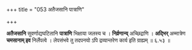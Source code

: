 +++
title = "053 अतैजसानि पात्राणि"

+++


**अतैजसानि** सुवर्णाद्यघटितानि **पात्राणि** भिक्षाया जलस्य च । **निर्व्रणान्य्** अच्छिद्राणि । **अद्भिर्** अम्मात्रेण **चमसानाम् इव** निर्लेपत्वे । लेपसंभवे तु तदपनयो ऽपि द्रव्यान्तरेण कार्य इति ग्राह्यम् ॥ ६.५३ ॥